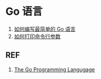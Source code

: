 # Go 语言

1. [如何编写最简单的 Go 语言](./go_hello-world.md)
1. [如何打印命令行参数](./go_command-line-arguments.md)

## REF

1. [The Go Programming Langugage](https://book.douban.com/subject/26337545/)